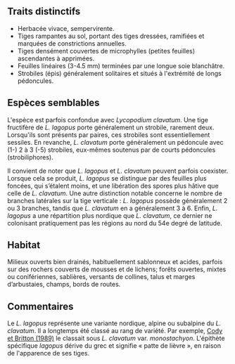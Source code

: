 
<!--




-->

## Traits distinctifs

- Herbacée vivace, sempervirente.
- Tiges rampantes au sol, portant des tiges dressées, ramifiées et marquées de constrictions annuelles.
- Tiges densément couvertes de microphylles (petites feuilles) ascendantes à apprimées.
- Feuilles linéaires (3-4.5 mm) terminées par une longue soie blanchâtre.
- Strobiles (épis) généralement solitaires et situés à l'extrémité de longs pédoncules.

## Espèces semblables

L'espèce est parfois confondue avec _Lycopodium clavatum_. Une tige fructifère de _L. lagopus_ porte généralement un strobile, rarement deux. Lorsqu'ils sont présents par paires, ces strobiles sont essentiellement sessiles. En revanche, _L. clavatum_ porte généralement un pédoncule avec (1-) 2 à 3 (-5) strobiles, eux-mêmes soutenus par de courts pédoncules (strobiliphores).

Il convient de noter que _L. lagopus_ et _L. clavatum_ peuvent parfois coexister. Lorsque cela se produit, _L. lagopus_ se distingue par des feuilles plus foncées, qui s’étalent moins, et une libération des spores plus hâtive que celle de _L. clavatum_. Une autre distinction notable concerne le nombre de branches latérales sur la tige verticale : _L. lagopus_ possède généralement 2 ou 3 branches, tandis que _L. clavatum_ en a généralement 3 à 6. Enfin, _L. lagopus_ a une répartition plus nordique que _L. clavatum_, ce dernier ne colonisant pratiquement pas les régions au nord du 54e degré de latitude.

## Habitat

Milieux ouverts bien drainés, habituellement sablonneux et acides, parfois sur des rochers couverts de mousses et de lichens; forêts ouvertes, mixtes ou conifériennes, sablières, versants de collines, talus et marges d’arbustaies, champs, bords de routes.

## Commentaires

Le _L. lagopus_ représente une variante nordique, alpine ou subalpine du _L. clavatum_. Il a longtemps été classé au rang de variété. Par exemple, [Cody et Britton (1989)](https://publications.gc.ca/pub?id=9.697795&sl=0) le classait sous _L. clavatum_ var. _monostachyon_. L'épithète spécifique _lagopus_ dérive du grec et signifie « patte de lièvre », en raison de l'apparence de ses tiges.


